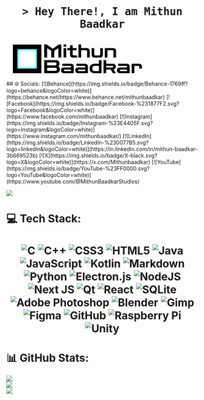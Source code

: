 <h1 align="center">
        <samp>&gt; Hey There!, I am
                <b><a target="_blank">Mithun Baadkar</a></b>
        </samp>
</h1>
<div>
        <svg width="370" height="112" viewBox="0 0 370 112" fill="none" xmlns="http://www.w3.org/2000/svg">
<g clip-path="url(#clip0_15_17)">
<path d="M99.36 52V17.68H105.792L121.68 28.816H121.92L137.808 17.68H144.24V52H136.56V27.28L125.664 34.576V52H117.984V34.576L107.04 27.28V52H99.36ZM150.249 52V27.28H157.209V52H150.249ZM150.201 23.2V17.776H157.257V23.2H150.201ZM175.348 52C172.564 52 170.516 51.312 169.204 49.936C167.892 48.528 167.236 46.688 167.236 44.416V32.8H160.084V27.28H167.236V19.696H174.196V27.28H184.468V32.8H174.196V43.552C174.196 45.504 175.156 46.48 177.076 46.48H185.812V52H175.348ZM189.39 52V17.68H196.35V27.28H210.942C213.758 27.28 215.806 27.984 217.086 29.392C218.398 30.768 219.054 32.592 219.054 34.864V52H212.094V35.68C212.094 33.76 211.134 32.8 209.214 32.8H196.35V52H189.39ZM231.95 52C229.134 52 227.07 51.296 225.758 49.888C224.478 48.48 223.838 46.656 223.838 44.416V27.28H230.798V43.6C230.798 45.52 231.758 46.48 233.678 46.48H243.662C245.582 46.48 246.542 45.52 246.542 43.6V27.28H253.502V44.416C253.502 46.656 252.846 48.48 251.534 49.888C250.254 51.296 248.206 52 245.39 52H231.95ZM258.531 52V27.28H280.083C282.899 27.28 284.947 27.984 286.227 29.392C287.539 30.768 288.195 32.592 288.195 34.864V52H281.235V35.68C281.235 33.76 280.275 32.8 278.355 32.8H265.491V52H258.531ZM99.36 93V58.776L128.256 58.68C132.064 58.68 134.88 59.48 136.704 61.08C138.56 62.648 139.488 65.016 139.488 68.184C139.488 71.352 138.432 73.672 136.32 75.144C137.728 75.912 138.768 76.936 139.44 78.216C140.112 79.464 140.448 81.08 140.448 83.064C140.448 86.296 139.52 88.76 137.664 90.456C135.84 92.12 133.024 92.952 129.216 92.952L99.36 93ZM127.344 64.824H107.04V72.504H127.344C130.256 72.504 131.712 71.192 131.712 68.568C131.712 66.072 130.256 64.824 127.344 64.824ZM128.304 78.648H107.04V86.808H128.304C131.216 86.808 132.672 85.432 132.672 82.68C132.672 79.992 131.216 78.648 128.304 78.648ZM151.575 93C148.983 93 146.999 92.344 145.623 91.032C144.247 89.72 143.559 87.848 143.559 85.416C143.559 83.016 144.247 81.16 145.623 79.848C146.999 78.536 148.983 77.88 151.575 77.88H170.007V76.728C170.007 74.776 169.047 73.8 167.127 73.8H146.775V68.28H168.951C171.863 68.28 173.927 68.952 175.143 70.296C176.359 71.608 176.967 73.464 176.967 75.864V93H151.575ZM152.823 87.48H170.007V83.4H152.823C152.215 83.4 151.735 83.592 151.383 83.976C151.063 84.328 150.903 84.808 150.903 85.416C150.903 86.024 151.063 86.52 151.383 86.904C151.735 87.288 152.215 87.48 152.823 87.48ZM188.841 93C186.249 93 184.265 92.344 182.889 91.032C181.513 89.72 180.825 87.848 180.825 85.416C180.825 83.016 181.513 81.16 182.889 79.848C184.265 78.536 186.249 77.88 188.841 77.88H207.273V76.728C207.273 74.776 206.313 73.8 204.393 73.8H184.041V68.28H206.217C209.129 68.28 211.193 68.952 212.409 70.296C213.625 71.608 214.233 73.464 214.233 75.864V93H188.841ZM190.089 87.48H207.273V83.4H190.089C189.481 83.4 189.001 83.592 188.649 83.976C188.329 84.328 188.169 84.808 188.169 85.416C188.169 86.024 188.329 86.52 188.649 86.904C189.001 87.288 189.481 87.48 190.089 87.48ZM249.963 93H243.003V58.68H249.963V93ZM248.763 93H232.203C227.915 93 224.571 91.944 222.171 89.832C219.771 87.72 218.571 84.664 218.571 80.664C218.571 76.632 219.771 73.56 222.171 71.448C224.571 69.336 227.915 68.28 232.203 68.28H248.283V73.8H232.203C230.123 73.8 228.523 74.376 227.403 75.528C226.315 76.648 225.771 78.36 225.771 80.664C225.771 82.936 226.315 84.648 227.403 85.8C228.523 86.92 230.123 87.48 232.203 87.48H248.763V93ZM255.249 93V58.68H262.209V68.28H278.817C281.633 68.28 283.777 68.952 285.249 70.296C286.753 71.608 287.505 73.496 287.505 75.96C287.505 79.992 285.585 82.392 281.745 83.16L287.601 93H279.777L274.113 83.448H262.209V93H255.249ZM278.481 73.752H262.209V77.976H278.481C279.121 77.976 279.617 77.784 279.969 77.4C280.353 77.016 280.545 76.488 280.545 75.816C280.545 74.44 279.857 73.752 278.481 73.752ZM298.482 93C295.89 93 293.906 92.344 292.53 91.032C291.154 89.72 290.466 87.848 290.466 85.416C290.466 83.016 291.154 81.16 292.53 79.848C293.906 78.536 295.89 77.88 298.482 77.88H316.914V76.728C316.914 74.776 315.954 73.8 314.034 73.8H293.682V68.28H315.858C318.77 68.28 320.834 68.952 322.05 70.296C323.266 71.608 323.874 73.464 323.874 75.864V93H298.482ZM299.73 87.48H316.914V83.4H299.73C299.122 83.4 298.642 83.592 298.29 83.976C297.97 84.328 297.81 84.808 297.81 85.416C297.81 86.024 297.97 86.52 298.29 86.904C298.642 87.288 299.122 87.48 299.73 87.48ZM329.171 93V68.28H348.083C350.867 68.28 352.915 68.984 354.227 70.392C355.539 71.768 356.195 73.592 356.195 75.864V81H349.139V76.728C349.139 74.808 348.179 73.848 346.259 73.848H336.227V93H329.171Z" fill="black"/>
<g filter="url(#filter0_i_15_17)">
<rect x="17" y="18" width="75" height="75" fill="white"/>
</g>
<rect x="23" y="24" width="63" height="63" stroke="black" stroke-width="12"/>
</g>
<defs>
<filter id="filter0_i_15_17" x="17" y="18" width="75" height="75" filterUnits="userSpaceOnUse" color-interpolation-filters="sRGB">
<feFlood flood-opacity="0" result="BackgroundImageFix"/>
<feBlend mode="normal" in="SourceGraphic" in2="BackgroundImageFix" result="shape"/>
<feColorMatrix in="SourceAlpha" type="matrix" values="0 0 0 0 0 0 0 0 0 0 0 0 0 0 0 0 0 0 127 0" result="hardAlpha"/>
<feMorphology radius="13" operator="erode" in="SourceAlpha" result="effect1_innerShadow_15_17"/>
<feOffset/>
<feGaussianBlur stdDeviation="4.05"/>
<feComposite in2="hardAlpha" operator="arithmetic" k2="-1" k3="1"/>
<feColorMatrix type="matrix" values="0 0 0 0 0 0 0 0 0 0.9 0 0 0 0 1 0 0 0 1 0"/>
<feBlend mode="normal" in2="shape" result="effect1_innerShadow_15_17"/>
</filter>
<clipPath id="clip0_15_17">
<rect width="370" height="112" fill="white"/>
</clipPath>
</defs>
</svg>
</div>
## 🌐 Socials:
[![Behance](https://img.shields.io/badge/Behance-1769ff?logo=behance&logoColor=white)](https://behance.net/https://www.behance.net/mithunbaadkar) [![Facebook](https://img.shields.io/badge/Facebook-%231877F2.svg?logo=Facebook&logoColor=white)](https://www.facebook.com/mithunbaadkar) [![Instagram](https://img.shields.io/badge/Instagram-%23E4405F.svg?logo=Instagram&logoColor=white)](https://www.instagram.com/mithunbaadkar/) [![LinkedIn](https://img.shields.io/badge/LinkedIn-%230077B5.svg?logo=linkedin&logoColor=white)](https://in.linkedin.com/in/mithun-baadkar-3b669523b) [![X](https://img.shields.io/badge/X-black.svg?logo=X&logoColor=white)](https://x.com/Mithunbaadkar) [![YouTube](https://img.shields.io/badge/YouTube-%23FF0000.svg?logo=YouTube&logoColor=white)](https://www.youtube.com/@MithunBaadkarStudios) 

[![](https://visitcount.itsvg.in/api?id=Mithunbaadkar&icon=10&color=12)](https://visitcount.itsvg.in)
# 💻 Tech Stack:
<h1 align="center">
        
![C](https://img.shields.io/badge/c-%2300599C.svg?style=for-the-badge&logo=c&logoColor=white) ![C++](https://img.shields.io/badge/c++-%2300599C.svg?style=for-the-badge&logo=c%2B%2B&logoColor=white) ![CSS3](https://img.shields.io/badge/css3-%231572B6.svg?style=for-the-badge&logo=css3&logoColor=white) ![HTML5](https://img.shields.io/badge/html5-%23E34F26.svg?style=for-the-badge&logo=html5&logoColor=white) ![Java](https://img.shields.io/badge/java-%23ED8B00.svg?style=for-the-badge&logo=openjdk&logoColor=white) ![JavaScript](https://img.shields.io/badge/javascript-%23323330.svg?style=for-the-badge&logo=javascript&logoColor=%23F7DF1E) ![Kotlin](https://img.shields.io/badge/kotlin-%237F52FF.svg?style=for-the-badge&logo=kotlin&logoColor=white) ![Markdown](https://img.shields.io/badge/markdown-%23000000.svg?style=for-the-badge&logo=markdown&logoColor=white) ![Python](https://img.shields.io/badge/python-3670A0?style=for-the-badge&logo=python&logoColor=ffdd54) ![Electron.js](https://img.shields.io/badge/Electron-191970?style=for-the-badge&logo=Electron&logoColor=white) ![NodeJS](https://img.shields.io/badge/node.js-6DA55F?style=for-the-badge&logo=node.js&logoColor=white) ![Next JS](https://img.shields.io/badge/Next-black?style=for-the-badge&logo=next.js&logoColor=white) ![Qt](https://img.shields.io/badge/Qt-%23217346.svg?style=for-the-badge&logo=Qt&logoColor=white) ![React](https://img.shields.io/badge/react-%2320232a.svg?style=for-the-badge&logo=react&logoColor=%2361DAFB) ![SQLite](https://img.shields.io/badge/sqlite-%2307405e.svg?style=for-the-badge&logo=sqlite&logoColor=white) ![Adobe Photoshop](https://img.shields.io/badge/adobe%20photoshop-%2331A8FF.svg?style=for-the-badge&logo=adobe%20photoshop&logoColor=white) ![Blender](https://img.shields.io/badge/blender-%23F5792A.svg?style=for-the-badge&logo=blender&logoColor=white) ![Gimp](https://img.shields.io/badge/Gimp-657D8B?style=for-the-badge&logo=gimp&logoColor=FFFFFF) ![Figma](https://img.shields.io/badge/figma-%23F24E1E.svg?style=for-the-badge&logo=figma&logoColor=white) ![GitHub](https://img.shields.io/badge/github-%23121011.svg?style=for-the-badge&logo=github&logoColor=white) ![Raspberry Pi](https://img.shields.io/badge/-Raspberry_Pi-C51A4A?style=for-the-badge&logo=Raspberry-Pi) ![Unity](https://img.shields.io/badge/unity-%23000000.svg?style=for-the-badge&logo=unity&logoColor=white)

</h1>

# 📊 GitHub Stats:
![](https://github-readme-stats.vercel.app/api?username=Mithunbaadkar&theme=dark&hide_border=true&include_all_commits=false&count_private=false)<br/>
![](https://github-readme-streak-stats.herokuapp.com/?user=Mithunbaadkar&theme=dark&hide_border=true)<br/>
![](https://github-readme-stats.vercel.app/api/top-langs/?username=Mithunbaadkar&theme=dark&hide_border=true&include_all_commits=false&count_private=false&layout=compact)

